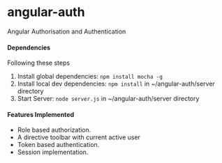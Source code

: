 angular-auth
============

Angular Authorisation and Authentication

#### Dependencies

Following these steps

1. Install global dependencies: ``npm install mocha -g``
2. Install local dev dependencies: ``npm install`` in ~/angular-auth/server directory
3. Start Server: ``node server.js`` in ~/angular-auth/server directory

#### Features Implemented

* Role based authorization.
* A directive toolbar with current active user
* Token based authentication.
* Session implementation.
